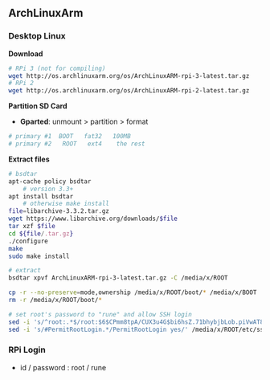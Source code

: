 ArchLinuxArm
---

### Desktop Linux

**Download**
```sh
# RPi 3 (not for compiling)
wget http://os.archlinuxarm.org/os/ArchLinuxARM-rpi-3-latest.tar.gz
# RPi 2
wget http://os.archlinuxarm.org/os/ArchLinuxARM-rpi-2-latest.tar.gz
```

**Partition SD Card**
- **Gparted**: unmount > partition > format
```sh
# primary #1  BOOT   fat32   100MB  
# primary #2   ROOT   ext4    the rest
```

**Extract files**
```sh
# bsdtar
apt-cache policy bsdtar
	# version 3.3+
apt install bsdtar
	# otherwise make install
file=libarchive-3.3.2.tar.gz
wget https://www.libarchive.org/downloads/$file
tar xzf $file
cd ${file/.tar.gz}
./configure
make
sudo make install

# extract
bsdtar xpvf ArchLinuxARM-rpi-3-latest.tar.gz -C /media/x/ROOT

cp -r --no-preserve=mode,ownership /media/x/ROOT/boot/* /media/x/BOOT
rm -r /media/x/ROOT/boot/*

# set root's password to "rune" and allow SSH login
sed -i 's/^root:.*$/root:$6$CPmm8tpA/CUX3u4G$bi6hsZ.71bhybjbLob.piVwAT8dyEvhVPDACMpm0mwkMwdCSnkXsji9dzeUOxVOkObm/NAK6NacQmMheSJojn/:17513::::::/' /etc/shadow
sed -i 's/#PermitRootLogin.*/PermitRootLogin yes/' /media/x/ROOT/etc/ssh/sshd_config
```

### RPi Login  
- id / password : root / rune
